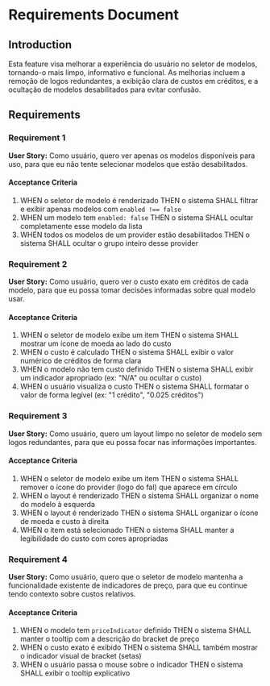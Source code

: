 # Requirements Document

## Introduction

Esta feature visa melhorar a experiência do usuário no seletor de modelos, tornando-o mais limpo, informativo e funcional. As melhorias incluem a remoção de logos redundantes, a exibição clara de custos em créditos, e a ocultação de modelos desabilitados para evitar confusão.

## Requirements

### Requirement 1

**User Story:** Como usuário, quero ver apenas os modelos disponíveis para uso, para que eu não tente selecionar modelos que estão desabilitados.

#### Acceptance Criteria

1. WHEN o seletor de modelo é renderizado THEN o sistema SHALL filtrar e exibir apenas modelos com `enabled !== false`
2. WHEN um modelo tem `enabled: false` THEN o sistema SHALL ocultar completamente esse modelo da lista
3. WHEN todos os modelos de um provider estão desabilitados THEN o sistema SHALL ocultar o grupo inteiro desse provider

### Requirement 2

**User Story:** Como usuário, quero ver o custo exato em créditos de cada modelo, para que eu possa tomar decisões informadas sobre qual modelo usar.

#### Acceptance Criteria

1. WHEN o seletor de modelo exibe um item THEN o sistema SHALL mostrar um ícone de moeda ao lado do custo
2. WHEN o custo é calculado THEN o sistema SHALL exibir o valor numérico de créditos de forma clara
3. WHEN o modelo não tem custo definido THEN o sistema SHALL exibir um indicador apropriado (ex: "N/A" ou ocultar o custo)
4. WHEN o usuário visualiza o custo THEN o sistema SHALL formatar o valor de forma legível (ex: "1 crédito", "0.025 créditos")

### Requirement 3

**User Story:** Como usuário, quero um layout limpo no seletor de modelo sem logos redundantes, para que eu possa focar nas informações importantes.

#### Acceptance Criteria

1. WHEN o seletor de modelo exibe um item THEN o sistema SHALL remover o ícone do provider (logo do fal) que aparece em círculo
2. WHEN o layout é renderizado THEN o sistema SHALL organizar o nome do modelo à esquerda
3. WHEN o layout é renderizado THEN o sistema SHALL organizar o ícone de moeda e custo à direita
4. WHEN o item está selecionado THEN o sistema SHALL manter a legibilidade do custo com cores apropriadas

### Requirement 4

**User Story:** Como usuário, quero que o seletor de modelo mantenha a funcionalidade existente de indicadores de preço, para que eu continue tendo contexto sobre custos relativos.

#### Acceptance Criteria

1. WHEN o modelo tem `priceIndicator` definido THEN o sistema SHALL manter o tooltip com a descrição do bracket de preço
2. WHEN o custo exato é exibido THEN o sistema SHALL também mostrar o indicador visual de bracket (setas)
3. WHEN o usuário passa o mouse sobre o indicador THEN o sistema SHALL exibir o tooltip explicativo
